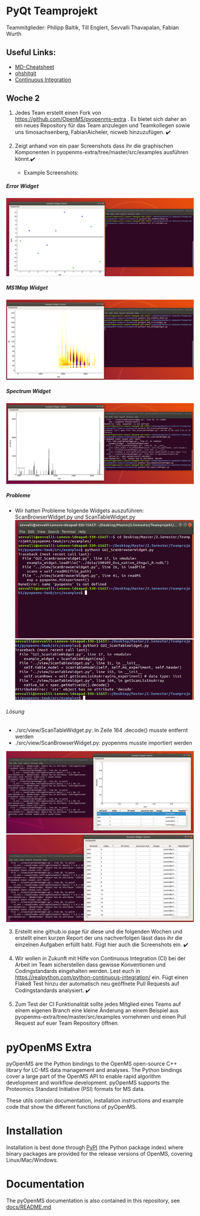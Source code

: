 # PyQt Teamprojekt

Teammitglieder:
Philipp Baltik, Till Englert, Sevvalli Thavapalan, Fabian Wurth

## Useful Links:

- [MD-Cheatsheet](https://github.com/adam-p/markdown-here/wiki/Markdown-Cheatsheet)
- [ohshitgit](ohshitgit.com)
- [Continuous Integration](https://realpython.com/python-continuous-integration/)

## Woche 2

1. Jedes Team erstellt einen Fork von https://github.com/OpenMS/pyopenms-extra . Es bietet sich daher an ein neues Repository für das Team anzulegen und Teamkollegen sowie uns timosachsenberg, FabianAicheler, nicweb hinzuzufügen. ✔️

2. Zeigt anhand von ein paar Screenshots dass ihr die graphischen Komponenten in pyopenms-extra/tree/master/src/examples ausführen könnt.✔️
   - Example Screenshots:
##### Error Widget  
![alt text](Screenshots/GUI_ErrorWidget.png "Errorwidget")

##### MS1Map Widget
![alt text](Screenshots/Gui_MS1MapWidget.png "MS1Mapwidget")

##### Spectrum Widget
![alt text](Screenshots/Gui_spectrumWidget.png "Spectrumwidget")

##### Probleme
 - Wir hatten Probleme folgende Widgets auszuführen: ScanBrowserWidget.py und ScanTableWidget.py
 ![alt text](Screenshots/ScanBrowser.png "ScanBrowser")
 ![alt text](Screenshots/ScanTable.png "ScanTable")


###### Lösung 
- ./src/view/ScanTableWidget.py: In Zeile 164 .decode() musste entfernt werden
- ./src/view/ScanBrowserWidget.py: pyopenms musste importiert werden

![alt text](Screenshots/ScanBrowserfix.png "ScanBrowser")
![alt text](Screenshots/ScanTablefix.png "ScanTable")




3. Erstellt eine github.io page für diese und die folgenden Wochen und erstellt einen kurzen Report der uns nachverfolgen lässt dass ihr die einzelnen Aufgaben erfüllt habt. Fügt hier auch die Screenshots ein. ✔️
4. Wir wollen in Zukunft mit Hilfe von Continuous Integration (CI) bei der Arbeit im Team sicherstellen dass gewisse Konventionen und Codingstandards eingehalten werden. Lest euch in https://realpython.com/python-continuous-integration/ ein. Fügt einen Flake8 Test hinzu der automatisch neu geöffnete Pull Requests auf Codingstandards analysiert. ✔️

5. Zum Test der CI Funktionalität sollte jedes Mitglied eines Teams auf einem eigenen Branch eine kleine Änderung an einem Beispiel aus pyopenms-extra/tree/master/src/examples vornehmen und einen Pull Request auf euer Team Repository öffnen.

pyOpenMS Extra
=============

pyOpenMS are the Python bindings to the OpenMS open-source C++ library for
LC-MS data management and analyses. The Python bindings cover a large part of
the OpenMS API to enable rapid algorithm development and workflow development.
pyOpenMS supports the Proteomics Standard Initiative (PSI) formats for MS data. 

These utils contain documentation, installation instructions and example code
that show the different functions of pyOpenMS.

Installation
=============

Installation is best done through [PyPI](https://pypi.python.org/pypi/pyopenms)
(the Python package index) where binary packages are provided for the release
versions of OpenMS, covering Linux/Mac/Windows.

Documentation
=============
The pyOpenMS documentation is also contained in this repository, see [docs/README.md](docs/README.md)
